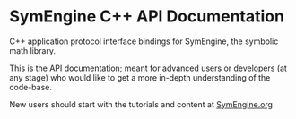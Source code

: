 # SymEngine C++ API Documentation
C++ application protocol interface bindings for SymEngine, the symbolic math library.

This is the API documentation; meant for advanced users or developers (at any stage) who would like to get a more in-depth understanding of the code-base.

New users should start with the tutorials and content at [SymEngine.org](https://symengine.org)
